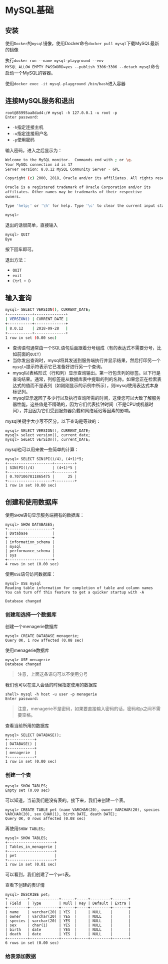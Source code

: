 # MySQL基础

## 安装

使用`Docker`的`mysql`镜像，使用Docker命令`docker pull mysql`下载MySQL最新的镜像

执行`docker run --name mysql-playground --env MYSQL_ALLOW_EMPTY_PASSWORD=yes --publish 3306:3306 --detach mysql`命令启动一个MySQL的容器。

使用`docker exec -it mysql-playground /bin/bash`进入容器

## 连接MySQL服务和退出

```shell
root@85995aa8dad4:/# mysql -h 127.0.0.1 -u root -p
Enter password:
```

- `-h`指定连接主机
- `-u`指定连接用户名
- `-p`使用密码

输入密码，进入之后显示为：

```bash
Welcome to the MySQL monitor.  Commands end with ; or \g.
Your MySQL connection id is 17
Server version: 8.0.12 MySQL Community Server - GPL

Copyright (c) 2000, 2018, Oracle and/or its affiliates. All rights reserved.

Oracle is a registered trademark of Oracle Corporation and/or its
affiliates. Other names may be trademarks of their respective
owners.

Type 'help;' or '\h' for help. Type '\c' to clear the current input statement.

mysql>
```

退出的话很简单，直接输入

```bash
mysql> QUIT
Bye
```

按下回车即可。  

退出方法：

- `QUIT`
- `exit`
- `Ctrl + D`

## 输入查询

```bash
mysql> SELECT VERSION(), CURRENT_DATE;
+-----------+--------------+
| VERSION() | CURRENT_DATE |
+-----------+--------------+
| 8.0.12    | 2018-09-28   |
+-----------+--------------+
1 row in set (0.00 sec)
```

- 查询语句通常由一个SQL语句后面跟着分号组成（有的表达式不需要分号，比如前面的`QUIT`）
- 当你发出查询时，mysql将其发送到服务端执行并显示结果，然后打印另一个`mysql>`提示符表示它已准备好进行另一个查询。
- mysql以表格形式（行和列）显示查询输出。第一行包含列的标签。以下行是查询结果。通常，列标签是从数据库表中提取的列的名称。如果您正在检索表达式的值而不是表列（如刚刚显示的示例中所示），则mysql使用表达式本身标记列。
- mysql显示返回了多少行以及执行查询所需的时间，这使您可以大致了解服务器性能。这些值是不精确的，因为它们代表挂钟时间（不是CPU或机器时间），并且因为它们受到服务器负载和网络延迟等因素的影响。

mysql关键字大小写不区分。以下查询是等效的：

```shell
mysql> SELECT VERSION(), CURRENT_DATE;
mysql> select version(), current_date;
mysql> SeLeCt vErSiOn(), current_DATE;
```

mysql也可以用来做一些简单的计算：

```shell
mysql> SELECT SIN(PI()/4), (4+1)*5;
+--------------------+---------+
| SIN(PI()/4)        | (4+1)*5 |
+--------------------+---------+
| 0.7071067811865475 |      25 |
+--------------------+---------+
1 row in set (0.00 sec)
```

## 创建和使用数据库

使用`SHOW`语句显示服务端拥有的数据库：

```shell
mysql> SHOW DATABASES;
+--------------------+
| Database           |
+--------------------+
| information_schema |
| mysql              |
| performance_schema |
| sys                |
+--------------------+
4 rows in set (0.00 sec)
```

使用`USE`语句访问数据库：

```shell
mysql> USE mysql
Reading table information for completion of table and column names
You can turn off this feature to get a quicker startup with -A

Database changed
```

### 创建和选择一个数据库

创建一个menagerie数据库

```shell
mysql> CREATE DATABASE menagerie;
Query OK, 1 row affected (0.08 sec)
```

使用menagerie数据库

```shell
mysql> USE menagerie
Database changed
```

> 注意，上面这条语句可以不使用分号

我们也可以在进入会话的时候指定使用的数据库

```shell
shell> mysql -h host -u user -p menagerie
Enter password:
```

> 注意，menagerie不是密码，如果要直接输入密码的话，密码和p之间不需要空格。

查看当前所用的数据库

```shell
mysql> SELECT DATABASE();
+------------+
| DATABASE() |
+------------+
| menagerie  |
+------------+
1 row in set (0.00 sec)
```

### 创建一个表

```shell
mysql> SHOW TABLES;
Empty set (0.00 sec)
```

可以知道，当前我们是没有表的。接下来，我们来创建一个表。

```shell
mysql> CREATE TABLE pet (name VARCHAR(20), owner VARCHAR(20), species VARCHAR(20), sex CHAR(1), birth DATE, death DATE);
Query OK, 0 rows affected (0.08 sec)
```

再使用`SHOW TABLES;`

```shell
mysql> SHOW TABLES;
+---------------------+
| Tables_in_menagerie |
+---------------------+
| pet                 |
+---------------------+
1 row in set (0.01 sec)
```

可以看到，我们创建了一个`pet`表。

查看下创建的表详情

```shell
mysql> DESCRIBE pet;
+---------+-------------+------+-----+---------+-------+
| Field   | Type        | Null | Key | Default | Extra |
+---------+-------------+------+-----+---------+-------+
| name    | varchar(20) | YES  |     | NULL    |       |
| owner   | varchar(20) | YES  |     | NULL    |       |
| species | varchar(20) | YES  |     | NULL    |       |
| sex     | char(1)     | YES  |     | NULL    |       |
| birth   | date        | YES  |     | NULL    |       |
| death   | date        | YES  |     | NULL    |       |
+---------+-------------+------+-----+---------+-------+
6 rows in set (0.00 sec)
```

### 给表添加数据

